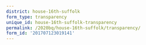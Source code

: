 ```yaml
---
district: house-16th-suffolk
form_type: transparency
unique_id: house-16th-suffolk-transparency
permalink: /2020bq/house-16th-suffolk/transparency/
form_id: '201707123019141'
---
```

